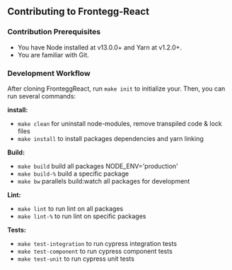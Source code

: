## Contributing to Frontegg-React


### Contribution Prerequisites

- You have Node installed at v13.0.0+ and Yarn at v1.2.0+.
- You are familiar with Git.


### Development Workflow

After cloning FronteggReact, run `make init` to initialize your. Then, you can run several commands:

**install:**
- `make clean` for uninstall node-modules, remove transpiled code & lock files
- `make install` to install packages dependencies and yarn linking

**Build:**
- `make build` build all packages NODE_ENV='production'
- `make build-%` build a specific package
- `make bw` parallels build:watch all packages for development

**Lint:**
- `make lint` to run lint on all packages
- `make lint-%` to run lint on specific packages

**Tests:**
- `make test-integration` to run cypress integration tests
- `make test-component` to run cypress component tests
- `make test-unit` to run cypress unit tests

